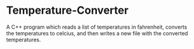 # Temperature-Converter
A C++ program which reads a list of temperatures in fahrenheit, converts the temperatures to celcius, and then writes a new file with the converted temperatures.

